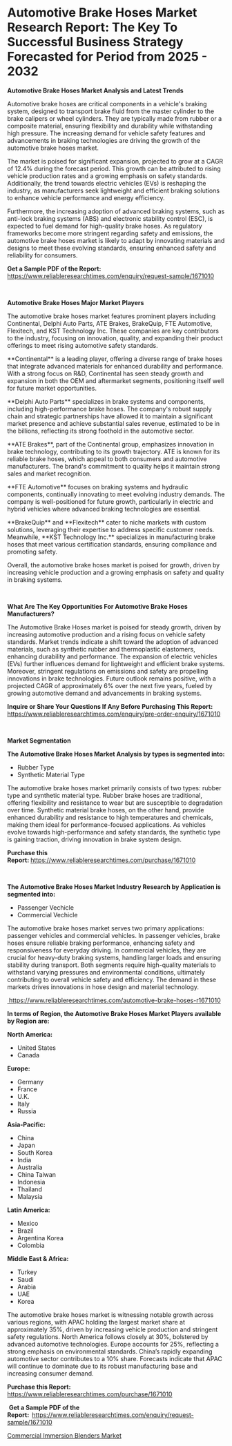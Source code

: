 <p><h1>Automotive Brake Hoses Market Research Report: The Key To Successful Business Strategy Forecasted for Period from 2025 - 2032</h1></p><p><strong>Automotive Brake Hoses Market Analysis and Latest Trends</strong></p>
<p><p>Automotive brake hoses are critical components in a vehicle's braking system, designed to transport brake fluid from the master cylinder to the brake calipers or wheel cylinders. They are typically made from rubber or a composite material, ensuring flexibility and durability while withstanding high pressure. The increasing demand for vehicle safety features and advancements in braking technologies are driving the growth of the automotive brake hoses market.</p><p>The market is poised for significant expansion, projected to grow at a CAGR of 12.4% during the forecast period. This growth can be attributed to rising vehicle production rates and a growing emphasis on safety standards. Additionally, the trend towards electric vehicles (EVs) is reshaping the industry, as manufacturers seek lightweight and efficient braking solutions to enhance vehicle performance and energy efficiency.</p><p>Furthermore, the increasing adoption of advanced braking systems, such as anti-lock braking systems (ABS) and electronic stability control (ESC), is expected to fuel demand for high-quality brake hoses. As regulatory frameworks become more stringent regarding safety and emissions, the automotive brake hoses market is likely to adapt by innovating materials and designs to meet these evolving standards, ensuring enhanced safety and reliability for consumers.</p></p>
<p><strong>Get a Sample PDF of the Report:&nbsp;</strong> <a href="https://www.reliableresearchtimes.com/enquiry/request-sample/1671010?utm_campaign=2240&utm_medium=2&utm_source=Github&utm_content=ia&utm_term=19022025&utm_id=automotive-brake-hoses">https://www.reliableresearchtimes.com/enquiry/request-sample/1671010</a></p>
<p>&nbsp;</p>
<p><strong>Automotive Brake Hoses Major Market Players</strong></p>
<p><p>The automotive brake hoses market features prominent players including Continental, Delphi Auto Parts, ATE Brakes, BrakeQuip, FTE Automotive, Flexitech, and KST Technology Inc. These companies are key contributors to the industry, focusing on innovation, quality, and expanding their product offerings to meet rising automotive safety standards.</p><p>**Continental** is a leading player, offering a diverse range of brake hoses that integrate advanced materials for enhanced durability and performance. With a strong focus on R&D, Continental has seen steady growth and expansion in both the OEM and aftermarket segments, positioning itself well for future market opportunities.</p><p>**Delphi Auto Parts** specializes in brake systems and components, including high-performance brake hoses. The company's robust supply chain and strategic partnerships have allowed it to maintain a significant market presence and achieve substantial sales revenue, estimated to be in the billions, reflecting its strong foothold in the automotive sector.</p><p>**ATE Brakes**, part of the Continental group, emphasizes innovation in brake technology, contributing to its growth trajectory. ATE is known for its reliable brake hoses, which appeal to both consumers and automotive manufacturers. The brand's commitment to quality helps it maintain strong sales and market recognition.</p><p>**FTE Automotive** focuses on braking systems and hydraulic components, continually innovating to meet evolving industry demands. The company is well-positioned for future growth, particularly in electric and hybrid vehicles where advanced braking technologies are essential.</p><p>**BrakeQuip** and **Flexitech** cater to niche markets with custom solutions, leveraging their expertise to address specific customer needs. Meanwhile, **KST Technology Inc.** specializes in manufacturing brake hoses that meet various certification standards, ensuring compliance and promoting safety.</p><p>Overall, the automotive brake hoses market is poised for growth, driven by increasing vehicle production and a growing emphasis on safety and quality in braking systems.</p></p>
<p>&nbsp;</p>
<p><strong>What Are The Key Opportunities For Automotive Brake Hoses Manufacturers?</strong></p>
<p><p>The Automotive Brake Hoses market is poised for steady growth, driven by increasing automotive production and a rising focus on vehicle safety standards. Market trends indicate a shift toward the adoption of advanced materials, such as synthetic rubber and thermoplastic elastomers, enhancing durability and performance. The expansion of electric vehicles (EVs) further influences demand for lightweight and efficient brake systems. Moreover, stringent regulations on emissions and safety are propelling innovations in brake technologies. Future outlook remains positive, with a projected CAGR of approximately 6% over the next five years, fueled by growing automotive demand and advancements in braking systems.</p></p>
<p><strong>Inquire or Share Your Questions If Any Before Purchasing This Report:</strong> <a href="https://www.reliableresearchtimes.com/enquiry/pre-order-enquiry/1671010?utm_campaign=2240&utm_medium=2&utm_source=Github&utm_content=ia&utm_term=19022025&utm_id=automotive-brake-hoses">https://www.reliableresearchtimes.com/enquiry/pre-order-enquiry/1671010</a></p>
<p>&nbsp;</p>
<p><strong>Market Segmentation</strong></p>
<p><strong>The Automotive Brake Hoses Market Analysis by types is segmented into:</strong></p>
<p><ul><li>Rubber Type</li><li>Synthetic Material Type</li></ul></p>
<p><p>The automotive brake hoses market primarily consists of two types: rubber type and synthetic material type. Rubber brake hoses are traditional, offering flexibility and resistance to wear but are susceptible to degradation over time. Synthetic material brake hoses, on the other hand, provide enhanced durability and resistance to high temperatures and chemicals, making them ideal for performance-focused applications. As vehicles evolve towards high-performance and safety standards, the synthetic type is gaining traction, driving innovation in brake system design.</p></p>
<p><strong>Purchase this Report:&nbsp;</strong><a href="https://www.reliableresearchtimes.com/purchase/1671010?utm_campaign=2240&utm_medium=2&utm_source=Github&utm_content=ia&utm_term=19022025&utm_id=automotive-brake-hoses">https://www.reliableresearchtimes.com/purchase/1671010</a></p>
<p>&nbsp;</p>
<p><strong>The Automotive Brake Hoses Market Industry Research by Application is segmented into:</strong></p>
<p><ul><li>Passenger Vechicle</li><li>Commercial Vechicle</li></ul></p>
<p><p>The automotive brake hoses market serves two primary applications: passenger vehicles and commercial vehicles. In passenger vehicles, brake hoses ensure reliable braking performance, enhancing safety and responsiveness for everyday driving. In commercial vehicles, they are crucial for heavy-duty braking systems, handling larger loads and ensuring stability during transport. Both segments require high-quality materials to withstand varying pressures and environmental conditions, ultimately contributing to overall vehicle safety and efficiency. The demand in these markets drives innovations in hose design and material technology.</p></p>
<p><a href="https://www.reliableresearchtimes.com/automotive-brake-hoses-r1671010?utm_campaign=2240&utm_medium=2&utm_source=Github&utm_content=ia&utm_term=19022025&utm_id=automotive-brake-hoses">&nbsp;https://www.reliableresearchtimes.com/automotive-brake-hoses-r1671010</a></p>
<p><strong>In terms of Region, the Automotive Brake Hoses Market Players available by Region are:</strong></p>
<p>
    <p> <strong> North America: </strong>
        <ul>
            <li>United States</li>
            <li>Canada</li>
        </ul>
        </p> 
    <p> <strong> Europe: </strong>
        <ul>
            <li>Germany</li>
            <li>France</li>
            <li>U.K.</li>
            <li>Italy</li>
            <li>Russia</li>
        </ul>
        </p> 
    <p> <strong> Asia-Pacific: </strong>
        <ul>
            <li>China</li>
            <li>Japan</li>
            <li>South Korea</li>
            <li>India</li>
            <li>Australia</li>
            <li>China Taiwan</li>
            <li>Indonesia</li>
            <li>Thailand</li>
            <li>Malaysia</li>
        </ul>
        </p> 
    <p> <strong> Latin America: </strong>
        <ul>
            <li>Mexico</li>
            <li>Brazil</li>
            <li>Argentina Korea</li>
            <li>Colombia</li>
        </ul>
        </p> 
    <p> <strong> Middle East & Africa: </strong>
        <ul>
            <li>Turkey</li>
            <li>Saudi</li>
            <li>Arabia</li>
            <li>UAE</li>
            <li>Korea</li>
        </ul>
    </p>
    </p>
<p><p>The automotive brake hoses market is witnessing notable growth across various regions, with APAC holding the largest market share at approximately 35%, driven by increasing vehicle production and stringent safety regulations. North America follows closely at 30%, bolstered by advanced automotive technologies. Europe accounts for 25%, reflecting a strong emphasis on environmental standards. China’s rapidly expanding automotive sector contributes to a 10% share. Forecasts indicate that APAC will continue to dominate due to its robust manufacturing base and increasing consumer demand.</p></p>
<p><strong>Purchase this Report: </strong><a href="https://www.reliableresearchtimes.com/purchase/1671010?utm_campaign=2240&utm_medium=2&utm_source=Github&utm_content=ia&utm_term=19022025&utm_id=automotive-brake-hoses">https://www.reliableresearchtimes.com/purchase/1671010</a></p>
<p>&nbsp;<strong>Get a Sample PDF of the Report:&nbsp;&nbsp;</strong><a href="https://www.reliableresearchtimes.com/enquiry/request-sample/1671010?utm_campaign=2240&utm_medium=2&utm_source=Github&utm_content=ia&utm_term=19022025&utm_id=automotive-brake-hoses">https://www.reliableresearchtimes.com/enquiry/request-sample/1671010</a></p>
<p><strong></strong></p>
<p><p><a href="https://github.com/stillsfloria19981/Market-Research-Report-List-1/blob/main/commercial-immersion-blenders-market.md?utm_campaign=2240&utm_medium=2&utm_source=Github&utm_content=ia&utm_term=19022025&utm_id=automotive-brake-hoses">Commercial Immersion Blenders Market</a></p></p>